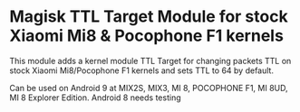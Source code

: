 # Magisk TTL Target Module for stock Xiaomi Mi8 & Pocophone F1 kernels

This module adds a kernel module TTL Target for changing packets TTL on stock Xiaomi Mi8/Pocophone F1 kernels and sets TTL to 64 by default.

Can be used on Android 9 at MIX2S, MIX3, MI 8, POCOPHONE F1, MI 8UD, MI 8 Explorer Edition.
Android 8 needs testing
